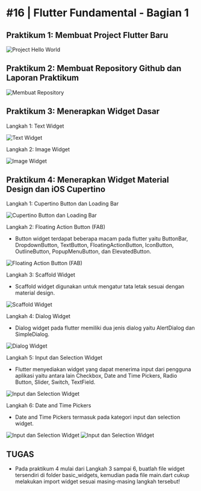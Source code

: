 # #16 | Flutter Fundamental - Bagian 1

## Praktikum 1: Membuat Project Flutter Baru

![Project Hello World](./images/01.png)

## Praktikum 2: Membuat Repository Github dan Laporan Praktikum

![Membuat Repository](./images/02.png)

## Praktikum 3: Menerapkan Widget Dasar

Langkah 1: Text Widget

![Text Widget](./images/03.png)

Langkah 2: Image Widget

![Image Widget](./images/04.png)

## Praktikum 4: Menerapkan Widget Material Design dan iOS Cupertino

Langkah 1: Cupertino Button dan Loading Bar

![Cupertino Button dan Loading Bar](./images/05.png)

Langkah 2: Floating Action Button (FAB)

* Button widget terdapat beberapa macam pada flutter yaitu ButtonBar, DropdownButton, TextButton, FloatingActionButton, IconButton, OutlineButton, PopupMenuButton, dan ElevatedButton.

![Floating Action Button (FAB)](./images/06.png)

Langkah 3: Scaffold Widget

* Scaffold widget digunakan untuk mengatur tata letak sesuai dengan material design.

![Scaffold Widget](./images/07.png)

Langkah 4: Dialog Widget

* Dialog widget pada flutter memiliki dua jenis dialog yaitu AlertDialog dan SimpleDialog.

![Dialog Widget](./images/08.png)

Langkah 5: Input dan Selection Widget

* Flutter menyediakan widget yang dapat menerima input dari pengguna aplikasi yaitu antara lain Checkbox, Date and Time Pickers, Radio Button, Slider, Switch, TextField.

![Input dan Selection Widget](./images/09.png)

Langkah 6: Date and Time Pickers

* Date and Time Pickers termasuk pada kategori input dan selection widget.

![Input dan Selection Widget](./images/10.png)
![Input dan Selection Widget](./images/11.png)

## TUGAS

* Pada praktikum 4 mulai dari Langkah 3 sampai 6, buatlah file widget tersendiri di folder basic_widgets, kemudian pada file main.dart cukup melakukan import widget sesuai masing-masing langkah tersebut!
